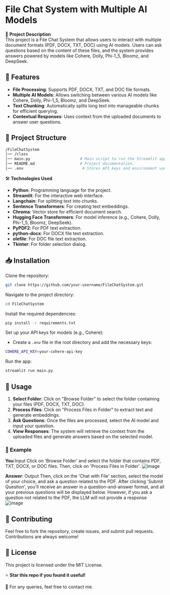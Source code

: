 
# File Chat System with Multiple AI Models

📌 **Project Description**  
This project is a File Chat System that allows users to interact with multiple document formats (PDF, DOCX, TXT, DOC) using AI models. Users can ask questions based on the content of these files, and the system provides answers powered by models like Cohere, Dolly, Phi-1_5, Bloomz, and DeepSeek.

## 🚀 Features
- **File Processing**: Supports PDF, DOCX, TXT, and DOC file formats.
- **Multiple AI Models**: Allows switching between various AI models like Cohere, Dolly, Phi-1_5, Bloomz, and DeepSeek.
- **Text Chunking**: Automatically splits long text into manageable chunks for efficient querying.
- **Contextual Responses**: Uses context from the uploaded documents to answer user questions.

## 📂 Project Structure
```bash
/FileChatSystem
│── /class
│── main.py                      # Main script to run the Streamlit app.
│── README.md                    # Project documentation.
│── .env                          # Stores API keys and environment variables.
```

🛠️ **Technologies Used**
- **Python**: Programming language for the project.
- **Streamlit**: For the interactive web interface.
- **Langchain**: For splitting text into chunks.
- **Sentence Transformers**: For creating text embeddings.
- **Chroma**: Vector store for efficient document search.
- **Hugging Face Transformers**: For model inference (e.g., Cohere, Dolly, Phi-1_5, Bloomz, DeepSeek).
- **PyPDF2**: For PDF text extraction.
- **python-docx**: For DOCX file text extraction.
- **olefile**: For DOC file text extraction.
- **Tkinter**: For folder selection dialog.

## 📥 Installation
Clone the repository:
```bash
git clone https://github.com/your-username/FileChatSystem.git
```

Navigate to the project directory:
```bash
cd FileChatSystem
```

Install the required dependencies:
```bash
pip install -r requirements.txt
```

Set up your API keys for models (e.g., Cohere):
- Create a `.env` file in the root directory and add the necessary keys:
```bash
COHERE_API_KEY=your-cohere-api-key
```

Run the app:
```bash
streamlit run main.py
```

## 📌 Usage
1. **Select Folder**: Click on "Browse Folder" to select the folder containing your files (PDF, DOCX, TXT, DOC).
2. **Process Files**: Click on "Process Files in Folder" to extract text and generate embeddings.
3. **Ask Questions**: Once the files are processed, select the AI model and input your question.
4. **View Responses**: The system will retrieve the context from the uploaded files and generate answers based on the selected model.

### 📜 Example 
**You**:Input
Click on 'Browse Folder' and select the folder that contains PDF, TXT, DOCX, or DOC files. Then, click on 'Process Files in Folder'.
![image](https://github.com/user-attachments/assets/288e71e3-9b02-4620-80d6-63d7a3a81ab7)

**Answer**: Output
Then, click on the 'Chat with File' section, select the model of your choice, and ask a question related to the PDF. After clicking 'Submit Question', you'll receive an answer in a question-and-answer format, and all your previous questions will be displayed below. However, if you ask a question not related to the PDF, the LLM will not provide a response
![image](https://github.com/user-attachments/assets/8c0ec354-72af-4fee-b6fe-05e196d19697)


## 🤝 Contributing
Feel free to fork the repository, create issues, and submit pull requests. Contributions are always welcome!

## 📄 License
This project is licensed under the MIT License.

⭐ **Star this repo if you found it useful!**

📩 For any queries, feel free to contact me.
